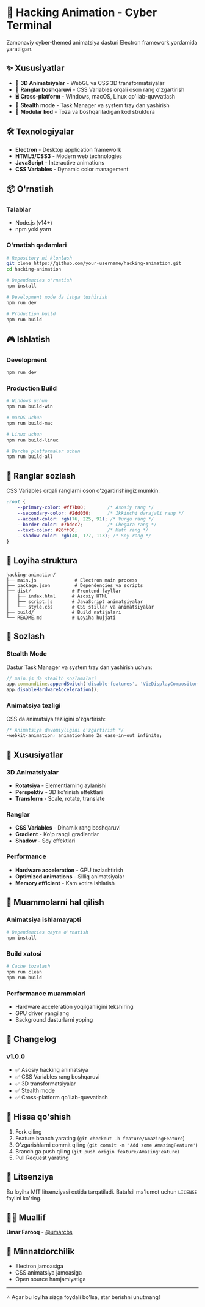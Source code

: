 # 🚀 Hacking Animation - Cyber Terminal

Zamonaviy cyber-themed animatsiya dasturi Electron framework yordamida yaratilgan.

## ✨ Xususiyatlar

- 🎨 **3D Animatsiyalar** - WebGL va CSS 3D transformatsiyalar
- 🌈 **Ranglar boshqaruvi** - CSS Variables orqali oson rang o'zgartirish
- 🖥️ **Cross-platform** - Windows, macOS, Linux qo'llab-quvvatlash
- 🎯 **Stealth mode** - Task Manager va system tray dan yashirish
- 🔧 **Modular kod** - Toza va boshqariladigan kod struktura

## 🛠️ Texnologiyalar

- **Electron** - Desktop application framework
- **HTML5/CSS3** - Modern web technologies
- **JavaScript** - Interactive animations
- **CSS Variables** - Dynamic color management

## 📦 O'rnatish

### Talablar
- Node.js (v14+)
- npm yoki yarn

### O'rnatish qadamlari

```bash
# Repository ni klonlash
git clone https://github.com/your-username/hacking-animation.git
cd hacking-animation

# Dependencies o'rnatish
npm install

# Development mode da ishga tushirish
npm run dev

# Production build
npm run build
```

## 🎮 Ishlatish

### Development
```bash
npm run dev
```

### Production Build
```bash
# Windows uchun
npm run build-win

# macOS uchun  
npm run build-mac

# Linux uchun
npm run build-linux

# Barcha platformalar uchun
npm run build-all
```

## 🎨 Ranglar sozlash

CSS Variables orqali ranglarni oson o'zgartirishingiz mumkin:

```css
:root {
    --primary-color: #ff7b00;        /* Asosiy rang */
    --secondary-color: #2dd050;      /* Ikkinchi darajali rang */
    --accent-color: rgb(76, 225, 91); /* Vurgu rang */
    --border-color: #7bdec7;         /* Chegara rang */
    --text-color: #26ff00;           /* Matn rang */
    --shadow-color: rgb(40, 177, 113); /* Soy rang */
}
```

## 📁 Loyiha struktura

```
hacking-animation/
├── main.js              # Electron main process
├── package.json         # Dependencies va scripts
├── dist/               # Frontend fayllar
│   ├── index.html      # Asosiy HTML
│   ├── script.js       # JavaScript animatsiyalar
│   └── style.css       # CSS stillar va animatsiyalar
├── build/              # Build natijalari
└── README.md           # Loyiha hujjati
```

## 🔧 Sozlash

### Stealth Mode
Dastur Task Manager va system tray dan yashirish uchun:

```javascript
// main.js da stealth sozlamalari
app.commandLine.appendSwitch('disable-features', 'VizDisplayCompositor');
app.disableHardwareAcceleration();
```

### Animatsiya tezligi
CSS da animatsiya tezligini o'zgartirish:

```css
/* Animatsiya davomiyligini o'zgartirish */
-webkit-animation: animationName 2s ease-in-out infinite;
```

## 🎯 Xususiyatlar

### 3D Animatsiyalar
- **Rotatsiya** - Elementlarning aylanishi
- **Perspektiv** - 3D ko'rinish effektlari
- **Transform** - Scale, rotate, translate

### Ranglar
- **CSS Variables** - Dinamik rang boshqaruvi
- **Gradient** - Ko'p rangli gradientlar
- **Shadow** - Soy effektlari

### Performance
- **Hardware acceleration** - GPU tezlashtirish
- **Optimized animations** - Silliq animatsiyalar
- **Memory efficient** - Kam xotira ishlatish

## 🐛 Muammolarni hal qilish

### Animatsiya ishlamayapti
```bash
# Dependencies qayta o'rnatish
npm install
```

### Build xatosi
```bash
# Cache tozalash
npm run clean
npm run build
```

### Performance muammolari
- Hardware acceleration yoqilganligini tekshiring
- GPU driver yangilang
- Background dasturlarni yoping

## 📝 Changelog

### v1.0.0
- ✅ Asosiy hacking animatsiya
- ✅ CSS Variables rang boshqaruvi
- ✅ 3D transformatsiyalar
- ✅ Stealth mode
- ✅ Cross-platform qo'llab-quvvatlash

## 🤝 Hissa qo'shish

1. Fork qiling
2. Feature branch yarating (`git checkout -b feature/AmazingFeature`)
3. O'zgarishlarni commit qiling (`git commit -m 'Add some AmazingFeature'`)
4. Branch ga push qiling (`git push origin feature/AmazingFeature`)
5. Pull Request yarating

## 📄 Litsenziya

Bu loyiha MIT litsenziyasi ostida tarqatiladi. Batafsil ma'lumot uchun `LICENSE` faylini ko'ring.

## 👨‍💻 Muallif

**Umar Farooq** - [@umarcbs](https://github.com/umarcbs)

## 🙏 Minnatdorchilik

- Electron jamoasiga
- CSS animatsiya jamoasiga
- Open source hamjamiyatiga

---

⭐ Agar bu loyiha sizga foydali bo'lsa, star berishni unutmang!